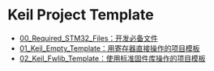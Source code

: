 # Keil Project Template

- [00_Required_STM32_Files：开发必备文件](00_Required_STM32_Files/)
- [01_Keil_Empty_Template：用寄存器直接操作的项目模板](01_Keil_Empty_Template/)
- [02_Keil_Fwlib_Template：使用标准固件库操作的项目模板](02_Keil_Fwlib_Template/)

